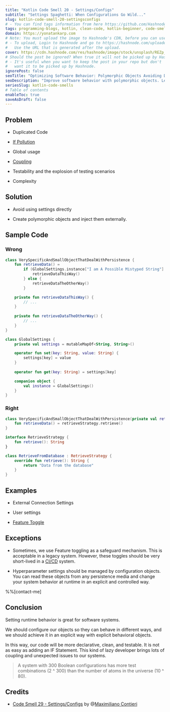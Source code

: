 ```yaml
---
title: "Kotlin Code Smell 20 - Settings/Configs"
subtitle: "Settings Spaghetti: When Configurations Go Wild..."
slug: kotlin-code-smell-20-settingsconfigs
# - You can find tags information from here https://github.com/Hashnode/support/blob/main/misc/tags.json
tags: programming-blogs, kotlin, clean-code, kotlin-beginner, code-smell-1
domain: https://yonatankarp.com
# Note: You must upload the image to Hashnode's CDN, before you can use it here.
# - To upload, Login to Hashnode and go to https://hashnode.com/uploader
#   Use the URL that is generated after the upload.
cover: https://cdn.hashnode.com/res/hashnode/image/stock/unsplash/REZp_5-2wzA/upload/68a1cba84b003c37b553a9dfd0a20256.jpeg
# Should the post be ignored? When true it will not be picked up by Hashnode.
# - It's useful when you want to keep the post in your repo but don't
#   want it to be picked up by Hashnode.
ignorePost: false
seoTitle: "Optimizing Software Behavior: Polymorphic Objects Avoiding Duplication"
seoDescription: "Improve software behavior with polymorphic objects. Learn how to avoid duplicated code and enhance testability for clean, declarative systems."
seriesSlug: kotlin-code-smells
# Table of contents
enableToc: true
saveAsDraft: false
---
```



## Problem

* Duplicated Code
    
* [If Pollution](https://maximilianocontieri.com/how-to-get-rid-of-annoying-ifs-forever)
    
* Global usage
    
* [Coupling](https://maximilianocontieri.com/coupling-the-one-and-only-software-design-problem)
    
* Testability and the explosion of testing scenarios
    
* Complexity
    

## Solution

* Avoid using settings directly
    
* Create polymorphic objects and inject them externally.
    

## Sample Code

### Wrong

```kotlin
class VerySpecificAndSmallObjectThatDealWithPersistence {
    fun retrieveData() =
        if (GlobalSettings.instance["I am A Possible Mistyped String"] != null) {
            retrieveDataThisWay()
        } else {
            retrieveDataTheOtherWay()
        }

    private fun retrieveDataThisWay() {
        // ...
    }
    
    private fun retrieveDataTheOtherWay() {
        // ...
    }
}

class GlobalSettings {
    private val settings = mutableMapOf<String, String>()

    operator fun set(key: String, value: String) {
        settings[key] = value
    }
    
    operator fun get(key: String) = settings[key]

    companion object {
        val instance = GlobalSettings()
    }
}
```

### Right

```kotlin
class VerySpecificAndSmallObjectThatDealWithPersistence(private val retrieveStrategy: RetrieveStrategy) {
    fun retrieveData() = retrieveStrategy.retrieve()
}

interface RetrieveStrategy {
    fun retrieve(): String
}

class RetrieveFromDatabase : RetrieveStrategy {
    override fun retrieve(): String {
        return "Data from the database"
    }
}
```

## Examples

* External Connection Settings
    
* User settings
    
* [Feature Toggle](https://en.wikipedia.org/wiki/Feature_toggle)
    

## Exceptions

* Sometimes, we use Feature toggling as a safeguard mechanism. This is acceptable in a legacy system. However, these toggles should be very short-lived in a [CI/CD](https://en.wikipedia.org/wiki/CI/CD) system.
    
* Hyperparameter settings should be managed by configuration objects. You can read these objects from any persistence media and change your system behavior at runtime in an explicit and controlled way.

%%[contact-me]    

## Conclusion

Setting runtime behavior is great for software systems.

We should configure our objects so they can behave in different ways, and we should achieve it in an explicit way with explicit behavioral objects.

In this way, our code will be more declarative, clean, and testable. It is not as easy as adding an IF Statement. This kind of lazy developer brings lots of coupling and unexpected issues to our systems.

> A system with 300 Boolean configurations has more test combinations (2 ^ 300) than the number of atoms in the universe (10 ^ 80).


## Credits

* [Code Smell 29 - Settings/Configs](https://maximilianocontieri.com/code-smell-29-settingsconfigs) by @[Maximiliano Contieri](@mcsee)
